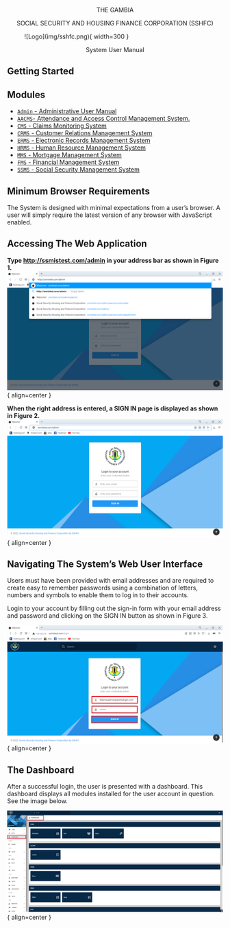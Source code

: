

<p style="text-align:center">THE GAMBIA</p>
<p style="text-align:center">SOCIAL SECURITY AND HOUSING FINANCE CORPORATION (SSHFC)</p>


<figure markdown>
  ![Logo](img/sshfc.png){ width=300 }
</figure>

<p style="text-align:center">
    System User Manual
</p>

## Getting Started

## Modules
* [`Admin` - Administrative User Manual](admin.md) 
* [`AACMS`-  Attendance and Access Control Management System.](aacms.md)
* [`CMS` - Claims Monitoring System](cms.md) 
* [`CRMS` -  Customer Relations Management System](crms.md) 
* [`ERMS` - Electronic Records Management System ](erms.md)
* [`HRMS` - Human Resource Management System](hrms.md) 
* [`MMS` - Mortgage Management System](mms.md) 
* [`FMS` - Financial Management System](fms.md)
* [`SSMS` - Social Security Management System](ssms.md)


## Minimum Browser Requirements 
The System is designed with minimal expectations from a user’s browser. A user will simply require the latest version of any browser with JavaScript enabled.


## Accessing The Web Application

**Type http://ssmistest.com/admin in your address bar as shown in Figure 1.**
![Figure 1](img/welcome-signin.png){ align=center }

**When the right address is entered, a SIGN IN page is displayed as shown in Figure 2.**
![Figure 2](img/signinpage.png){ align=center }

## Navigating The System’s Web User Interface

Users must have been provided with email addresses and are required to create easy to remember passwords using a combination of letters, numbers and symbols to enable them to log in to their accounts.

Login to your account by filling out the sign-in form with your email address and password and clicking on the SIGN IN button as shown in Figure 3.

![Figure 3](img/login.png){ align=center }

 
## The Dashboard

After a successful login, the user is presented with a dashboard.
This dashboard displays all modules installed for the user account in question. See the image below.

![Dashboard](img/dashboard-main.png){ align=center }
